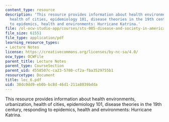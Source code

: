 ```yaml
---
content_type: resource
description: 'This resource provides information about health environments, urbanization,
  health of cities, epidemiology 101, disease theories in the 19th century, responding
  to epidemics, health and environments: Hurricane Katrina.'
file: /ol-ocw-studio-app/courses/sts-005-disease-and-society-in-america-fall-2005/30dc0dd9eb0bbc8d46d1211a8039bdda_lec_6.pdf
file_size: 61551
file_type: application/pdf
learning_resource_types:
- Lecture Notes
license: https://creativecommons.org/licenses/by-nc-sa/4.0/
ocw_type: OCWFile
parent_title: Lecture Notes
parent_type: CourseSection
parent_uid: 4558507c-ca23-5780-cf2a-fba3529755b1
resourcetype: Document
title: lec_6.pdf
uid: 30dc0dd9-eb0b-bc8d-46d1-211a8039bdda
---
```

This resource provides information about health environments, urbanization, health of cities, epidemiology 101, disease theories in the 19th century, responding to epidemics, health and environments: Hurricane Katrina.